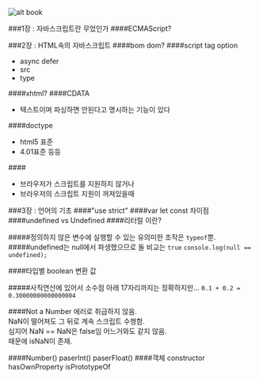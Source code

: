 ![alt book](http://image.yes24.com/momo/TopCate253/MidCate006/25252464.jpg)



###1장 : 자바스크립트란 무었인가
####ECMAScript?


###2장 : HTML속의 자바스크립트
####bom dom?
####script tag option
 * async defer
 * src
 * type

####xhtml?
####CDATA
 * 텍스트이며 파싱하면 안된다고 명시하는 기능이 있다

####doctype
 * html5 표준
 * 4.01표준 등등

####<noscript></noscript>
 * 브라우저가 스크립트를 지원하지 않거나
 * 브라우저의 스크립트 지원이 꺼져있을때


###3장 : 언어의 기초
####"use strict"
####var let const 차이점
####undefined vs Undefined
####리터럴 이란?

#####정의하지 않은 변수에 실행할 수 있는 유의미한 조작은 `typeof`뿐.  
#####undefined는 null에서 파생했으므로 둘 비교는 `true` `console.log(null == undefined);`

####타입별 boolean 변환 값

#####사칙연산에 있어서 소수점 아래 17자리까지는 정확하지만... `0.1 + 0.2 = 0.30000000000000004`

####Not a Number
에러로 취급하지 않음.  
NaN이 떨어져도 그 뒤로 계속 스크립트 수행함.  
심지어 NaN == NaN은 false임 어느거와도 같지 않음.  
때문에 isNaN이 존재.  

####Number() paserInt() paserFloat()
####객체 constructor hasOwnProperty isPrototypeOf








